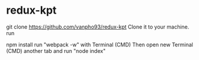 # redux-kpt
git clone https://github.com/vanpho93/redux-kpt
Clone it to your machine. run

npm install
run "webpack -w" with Terminal (CMD)
Then open new Terminal (CMD) another tab and run "node index"